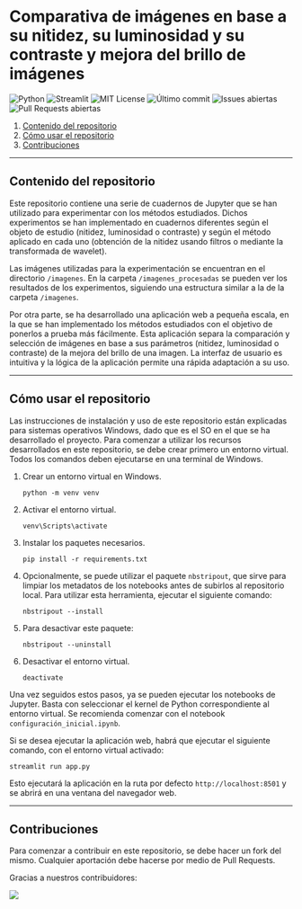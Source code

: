 # Comparativa de imágenes en base a su nitidez, su luminosidad y su contraste y mejora del brillo de imágenes

![Python](https://img.shields.io/badge/Python-3.10-blue)
![Streamlit](https://img.shields.io/badge/Built%20with-Streamlit-red)
![MIT License](https://img.shields.io/github/license/maryycarrera/pid-2.1-2425)
![Último commit](https://img.shields.io/github/last-commit/maryycarrera/pid-2.1-2425)
![Issues abiertas](https://img.shields.io/github/issues/maryycarrera/pid-2.1-2425)
![Pull Requests abiertas](https://img.shields.io/github/issues-pr/maryycarrera/pid-2.1-2425)


1. [Contenido del repositorio](#contenido-del-repositorio)
2. [Cómo usar el repositorio](#cómo-usar-el-repositorio)
3. [Contribuciones](#contribuciones)

---

## Contenido del repositorio

Este repositorio contiene una serie de cuadernos de Jupyter que se han utilizado para experimentar con los métodos estudiados. Dichos experimentos se han implementado en cuadernos diferentes según el objeto de estudio (nitidez, luminosidad o contraste) y según el método aplicado en cada uno (obtención de la nitidez usando filtros o mediante la transformada de wavelet).

Las imágenes utilizadas para la experimentación se encuentran en el directorio `/imagenes`. En la carpeta `/imagenes_procesadas` se pueden ver los resultados de los experimentos, siguiendo una estructura similar a la de la carpeta `/imagenes`.

Por otra parte, se ha desarrollado una aplicación web a pequeña escala, en la que se han implementado los métodos estudiados con el objetivo de ponerlos a prueba más fácilmente. Esta aplicación separa la comparación y selección de imágenes en base a sus parámetros (nitidez, luminosidad o contraste) de la mejora del brillo de una imagen. La interfaz de usuario es intuitiva y la lógica de la aplicación permite una rápida adaptación a su uso.

---

## Cómo usar el repositorio

Las instrucciones de instalación y uso de este repositorio están explicadas para sistemas operativos Windows, dado que es el SO en el que se ha desarrollado el proyecto. Para comenzar a utilizar los recursos desarrollados en este repositorio, se debe crear primero un entorno virtual. Todos los comandos deben ejecutarse en una terminal de Windows.

1. Crear un entorno virtual en Windows.
    ```
    python -m venv venv
    ```

2. Activar el entorno virtual.
    ```
    venv\Scripts\activate
    ```

3. Instalar los paquetes necesarios.
    ```
    pip install -r requirements.txt
    ```

4. Opcionalmente, se puede utilizar el paquete `nbstripout`, que sirve para limpiar los metadatos de los notebooks antes de subirlos al repositorio local. Para utilizar esta herramienta, ejecutar el siguiente comando:
    ```
    nbstripout --install
    ```

5. Para desactivar este paquete:
    ```
    nbstripout --uninstall
    ```

6. Desactivar el entorno virtual.
    ```
    deactivate
    ```

Una vez seguidos estos pasos, ya se pueden ejecutar los notebooks de Jupyter. Basta con seleccionar el kernel de Python correspondiente al entorno virtual. Se recomienda comenzar con el notebook `configuración_inicial.ipynb`.

Si se desea ejecutar la aplicación web, habrá que ejecutar el siguiente comando, con el entorno virtual activado:

```
streamlit run app.py
```

Esto ejecutará la aplicación en la ruta por defecto `http://localhost:8501` y se abrirá en una ventana del navegador web.

---

## Contribuciones

Para comenzar a contribuir en este repositorio, se debe hacer un fork del mismo. Cualquier aportación debe hacerse por medio de Pull Requests.

Gracias a nuestros contribuidores:

<a href="https://github.com/maryycarrera/pid-2.1-2425/graphs/contributors">
  <img src="https://contrib.rocks/image?repo=maryycarrera/pid-2.1-2425" />
</a>